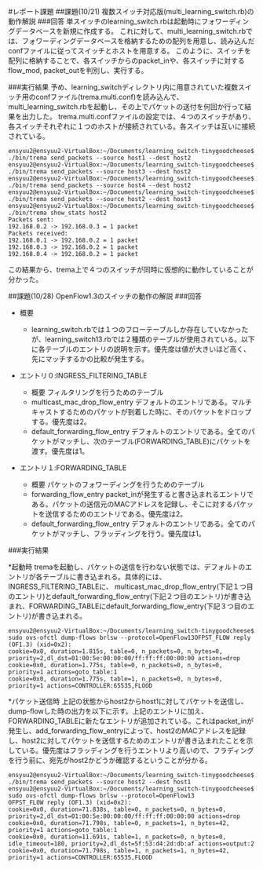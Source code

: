 #レポート課題
##課題(10/21)
複数スイッチ対応版(multi_learning_switch.rb)の動作解説
###回答
単スイッチのlearning_switch.rbは起動時にフォワーディングデータベースを新規に作成する。
これに対して、multi_learning_switch.rbでは、フォワーディングデータベースを格納するための配列を用意し、読み込んだconfファイルに従ってスイッチとホストを用意する。
このように、スイッチを配列に格納することで、各スイッチからのpacket_inや、各スイッチに対するflow_mod, packet_outを判別し、実行する。

###実行結果
予め、learning_switchディレクトリ内に用意されていた複数スイッチ用のconfファイル(trema.multi.conf)を読み込んで、multi_learning_switch.rbを起動し、その上でパケットの送付を何回か行って結果を出力した。
trema.multi.confファイルの設定では、４つのスイッチがあり、各スイッチそれぞれに１つのホストが接続されている。各スイッチは互いに接続されている。

	ensyuu2@ensyuu2-VirtualBox:~/Documents/learning_switch-tinygoodcheese$ ./bin/trema send_packets --source host1 --dest host2
	ensyuu2@ensyuu2-VirtualBox:~/Documents/learning_switch-tinygoodcheese$ ./bin/trema send_packets --source host3 --dest host2
	ensyuu2@ensyuu2-VirtualBox:~/Documents/learning_switch-tinygoodcheese$ ./bin/trema send_packets --source host4 --dest host2
	ensyuu2@ensyuu2-VirtualBox:~/Documents/learning_switch-tinygoodcheese$ ./bin/trema send_packets --source host2 --dest host3
	ensyuu2@ensyuu2-VirtualBox:~/Documents/learning_switch-tinygoodcheese$ ./bin/trema show_stats host2
	Packets sent:
  	192.168.0.2 -> 192.168.0.3 = 1 packet
	Packets received:
  	192.168.0.1 -> 192.168.0.2 = 1 packet
  	192.168.0.3 -> 192.168.0.2 = 1 packet
  	192.168.0.4 -> 192.168.0.2 = 1 packet

この結果から、trema上で４つのスイッチが同時に仮想的に動作していることが分かった。


##課題(10/28)
OpenFlow1.3のスイッチの動作の解説
###回答

* 概要
    * learning_switch.rbでは１つのフローテーブルしか存在していなかったが、learning_switch13.rbでは２種類のテーブルが使用されている。以下に各テーブルのエントリの説明を示す。優先度は値が大きいほど高く、先にマッチするかの比較が発生する。

* エントリ０:INGRESS_FILTERING_TABLE
    * 概要
	フィルタリングを行うためのテーブル
    * multicast_mac_drop_flow_entry
	デフォルトのエントリである。マルチキャストするためのパケットが到着した時に、そのパケットをドロップする。優先度は2。
    * default_forwarding_flow_entry
	デフォルトのエントリである。全てのパケットがマッチし、次のテーブル(FORWARDING_TABLE)にパケットを渡す。優先度は1。

* エントリ１:FORWARDING_TABLE
    * 概要
	パケットのフォワーディングを行うためのテーブル
    * forwarding_flow_entry
	packet_inが発生すると書き込まれるエントリである。パケットの送信元のMACアドレスを記録し、そこに対するパケットを送信するためのエントリである。優先度は2。
    * default_forwarding_flow_entry
	デフォルトのエントリである。全てのパケットがマッチし、フラッディングを行う。優先度は1。




###実行結果

*起動時
tremaを起動し、パケットの送信を行わない状態では、デフォルトのエントリが各テーブルに書き込まれる。具体的には、INGRESS_FILTERING_TABLEに、
multicast_mac_drop_flow_entry(下記１つ目のエントリ)とdefault_forwarding_flow_entry(下記２つ目のエントリ)が書き込まれ、FORWARDING_TABLEにdefault_forwarding_flow_entry(下記３つ目のエントリ)が書き込まれる。

	ensyuu2@ensyuu2-VirtualBox:~/Documents/learning_switch-tinygoodcheese$ sudo ovs-ofctl dump-flows brlsw --protocol=OpenFlow13OFPST_FLOW reply (OF1.3) (xid=0x2):
 	cookie=0x0, duration=1.815s, table=0, n_packets=0, n_bytes=0, priority=2,dl_dst=01:00:5e:00:00:00/ff:ff:ff:00:00:00 actions=drop
 	cookie=0x0, duration=1.775s, table=0, n_packets=0, n_bytes=0, priority=1 actions=goto_table:1
 	cookie=0x0, duration=1.775s, table=1, n_packets=0, n_bytes=0, priority=1 actions=CONTROLLER:65535,FLOOD


*パケット送信時
上記の状態からhost2からhost1に対してパケットを送信し、dump-flowした時の出力を以下に示す。上記のエントリに加え、FORWARDING_TABLEに新たなエントリが追加されている。これはpacket_inが発生し、add_forwarding_flow_entryによって、host2のMACアドレスを記録し、host2に対してパケットを送信するためのエントリが書き込まれたことを示している。優先度はフラッディングを行うエントリより高いので、フラディングを行う前に、宛先がhost2かどうか確認するということが分かる。

	ensyuu2@ensyuu2-VirtualBox:~/Documents/learning_switch-tinygoodcheese$ ./bin/trema send_packets --source host2 --dest host1
	ensyuu2@ensyuu2-VirtualBox:~/Documents/learning_switch-tinygoodcheese$ sudo ovs-ofctl dump-flows brlsw --protocol=OpenFlow13
	OFPST_FLOW reply (OF1.3) (xid=0x2):
 	cookie=0x0, duration=71.838s, table=0, n_packets=0, n_bytes=0, priority=2,dl_dst=01:00:5e:00:00:00/ff:ff:ff:00:00:00 actions=drop
 	cookie=0x0, duration=71.798s, table=0, n_packets=1, n_bytes=42, priority=1 actions=goto_table:1
 	cookie=0x0, duration=11.691s, table=1, n_packets=0, n_bytes=0, idle_timeout=180, priority=2,dl_dst=5f:53:d4:2d:db:af actions=output:2
 	cookie=0x0, duration=71.798s, table=1, n_packets=1, n_bytes=42, priority=1 actions=CONTROLLER:65535,FLOOD